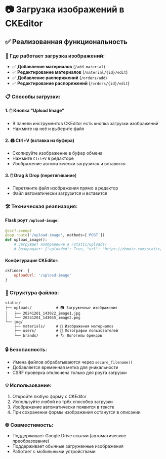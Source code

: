 # 📷 Загрузка изображений в CKEditor

## ✅ Реализованная функциональность

### 🎯 Где работает загрузка изображений:
- ✅ **Добавление материалов** (`/add_material`)
- ✅ **Редактирование материалов** (`/material/{id}/edit`)
- ✅ **Добавление распоряжений** (`/orders/add`)
- ✅ **Редактирование распоряжений** (`/orders/{id}/edit`)

### 📋 Способы загрузки:

#### 1. 🖱️ Кнопка "Upload Image"
- В панели инструментов CKEditor есть кнопка загрузки изображений
- Нажмите на неё и выберите файл

#### 2. 🖨️ Ctrl+V (вставка из буфера)
- Скопируйте изображение в буфер обмена
- Нажмите `Ctrl+V` в редакторе
- Изображение автоматически загрузится и вставится

#### 3. 🖱️ Drag & Drop (перетягивание)
- Перетяните файл изображения прямо в редактор
- Файл автоматически загрузится и вставится

### 🛠️ Техническая реализация:

#### Flask роут `/upload-image`:
```python
@csrf.exempt
@app.route('/upload-image', methods=['POST'])
def upload_image():
    # Загружает изображение в /static/uploads/
    # Возвращает: {"uploaded": True, "url": "https://domain.com/static/uploads/filename.jpg"}
```

#### Конфигурация CKEditor:
```javascript
ckfinder: {
    uploadUrl: '/upload-image'
}
```

### 📁 Структура файлов:
```
static/
├── uploads/           # 📷 Загруженные изображения
│   ├── 20241201_143022_image1.jpg
│   └── 20241201_143045_image2.png
└── img/
    ├── materials/     # 🎨 Изображения материалов
    ├── users/         # 👤 Фотографии пользователей
    └── brands/        # 🏷️ Логотипы брендов
```

### 🔒 Безопасность:
- Имена файлов обрабатываются через `secure_filename()`
- Добавляется временная метка для уникальности
- CSRF проверка отключена только для роута загрузки

### 💡 Использование:
1. Откройте любую форму с CKEditor
2. Используйте любой из трёх способов загрузки
3. Изображение автоматически появится в тексте
4. При сохранении формы изображения останутся в описании

### 🌐 Совместимость:
- Поддерживает Google Drive ссылки (автоматическое преобразование)
- Поддерживает обычные загруженные изображения
- Работает с мобильными устройствами 